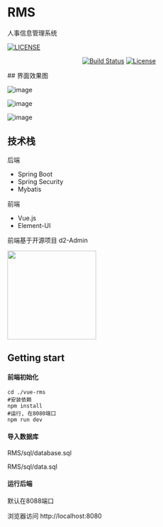 # RMS
人事信息管理系统

[![LICENSE](https://img.shields.io/badge/license-Anti%20996-blue.svg)](https://github.com/996icu/996.ICU/blob/master/LICENSE)
<p align="center">
  <a href="https://circleci.com/gh/vuejs/vue/tree/dev"><img src="https://img.shields.io/circleci/project/github/vuejs/vue/dev.svg" alt="Build Status"></a>
  <a href="https://www.npmjs.com/package/vue"><img src="https://img.shields.io/npm/l/vue.svg" alt="License"></a>
</p>
## 界面效果图

![image](https://github.com/Meredith0/RMS/raw/master/doc/image/login.png)

![image](https://github.com/Meredith0/RMS/raw/master/doc/image/index.png)

![image](https://github.com/Meredith0/RMS/raw/master/doc/image/report.png)


## 技术栈
后端
* Spring Boot
* Spring Security
* Mybatis

前端
* Vue.js
* Element-UI

前端基于开源项目    d2-Admin

<a href="https://github.com/d2-projects/d2-admin" target="_blank"><img src="https://raw.githubusercontent.com/FairyEver/d2-admin/master/doc/image/d2-admin@2x.png" width="200"></a>


## Getting start

#### 前端初始化
```
cd ./vue-rms
#安装依赖
npm install
#运行, 在8080端口
npm run dev
```
#### 导入数据库

RMS/sql/database.sql

RMS/sql/data.sql

#### 运行后端
默认在8088端口

浏览器访问 http://localhost:8080

